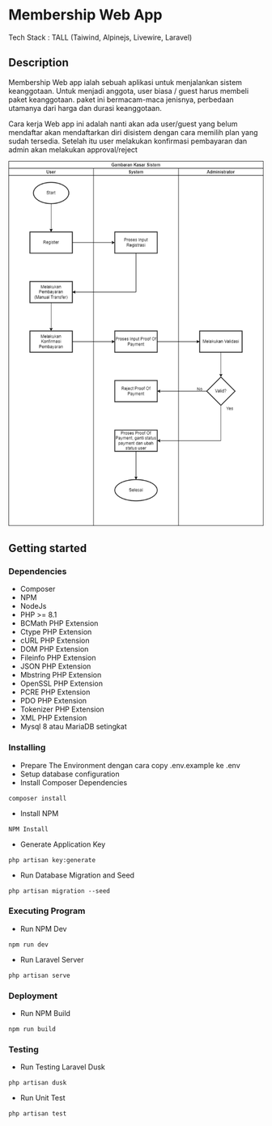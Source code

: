 # Membership Web App
Tech Stack : TALL (Taiwind, Alpinejs, Livewire, Laravel)

## Description
Membership Web app ialah sebuah aplikasi untuk menjalankan sistem keanggotaan. Untuk menjadi anggota, user biasa / guest harus membeli paket keanggotaan. paket ini bermacam-maca jenisnya, perbedaan utamanya dari harga dan durasi keanggotaan.

Cara kerja Web app ini adalah nanti akan ada user/guest yang belum mendaftar akan mendaftarkan diri disistem dengan cara memilih plan yang sudah tersedia. Setelah itu user melakukan konfirmasi pembayaran dan admin akan melakukan approval/reject

![alt text](https://raw.githubusercontent.com/ranggareng/membership-web-app-job-test/main/simple-flowchart.png)

## Getting started
### Dependencies
- Composer
- NPM
- NodeJs
- PHP >= 8.1
- BCMath PHP Extension
- Ctype PHP Extension
- cURL PHP Extension
- DOM PHP Extension
- Fileinfo PHP Extension
- JSON PHP Extension
- Mbstring PHP Extension
- OpenSSL PHP Extension
- PCRE PHP Extension
- PDO PHP Extension
- Tokenizer PHP Extension
- XML PHP Extension
- Mysql 8 atau MariaDB setingkat

### Installing
- Prepare The Environment dengan cara copy .env.example ke .env
- Setup database configuration
- Install Composer Dependencies
```
composer install
```
- Install NPM
```
NPM Install
```
- Generate Application Key
```
php artisan key:generate
```
- Run Database Migration and Seed
```
php artisan migration --seed
```

### Executing Program
- Run NPM Dev
```
npm run dev
```
- Run Laravel Server
```
php artisan serve
```

### Deployment
- Run NPM Build
```
npm run build
```

### Testing
- Run Testing Laravel Dusk
```
php artisan dusk
```
- Run Unit Test
```
php artisan test
```